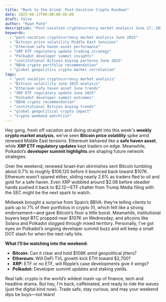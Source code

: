 ```yaml
---
title: "Back to the Grind: Post-Vacation Crypto Rundown"
date: 2025-06-17T00:00:00-05:00
draft: false
author: "Ryan Pate"
description: "Post-vacation cryptocurrency market analysis June 17, 2025—covering Bitcoin volatility on Middle East tensions, Ethereum safe-haven dynamics, XRP ETF regulatory updates, Polkadot developer summit insights, and institutional crypto strategies."
keywords:
  - "post-vacation cryptocurrency market analysis June 2025"
  - "Bitcoin price volatility Middle East tensions"
  - "Ethereum safe haven asset performance"
  - "XRP ETF regulatory update trading strategy"
  - "Polkadot developer summit insights"
  - "institutional Bitcoin buying patterns June 2025"
  - "BBVA crypto portfolio recommendation"
  - "global geopolitics crypto market correlation"
tags:
  - "post vacation cryptocurrency market analysis"
  - "Bitcoin volatility June 2025 analysis"
  - "Ethereum safe haven asset June trends"
  - "XRP ETF regulatory update June 2025"
  - "Polkadot developer summit outcomes"
  - "BBVA crypto recommendation"
  - "institutional Bitcoin buying trends"
  - "global geopolitical crypto impact"
  - "crypto weekend watchlist"
---
```


Hey gang, fresh off vacation and diving straight into this week's **weekly crypto market analysis**, we’ve seen **Bitcoin price volatility** spike amid renewed Middle East tensions. Ethereum behaved like a **safe haven asset**, while **XRP ETF regulatory updates** kept traders on edge. Meanwhile, Polkadot’s **developer summit highlights** are shaping future network strategies.

Over the weekend, renewed Israel–Iran skirmishes sent Bitcoin tumbling about 0.7% to roughly \$106,120 before it bounced back toward \$107K. Ethereum wasn’t spared either, sliding nearly 2.6% as traders fled to oil and gold for a safe haven. Even XRP wobbled around \$2.08 before steadier hands pushed it back to \$2.12—ETF chatter from Trump Media filing with the SEC might be the next spark to watch.

Midweek brought a surprise from Spain’s BBVA: they’re telling clients to park up to 7% of their portfolios in crypto (!), which felt like a strong endorsement—and gave Bitcoin’s floor a little boost. Meanwhile, institutional buyers kept BTC propped near \$107K on Wednesday, and altcoins like Solana and Polkadot slogged through mixed territory. Personally, I’ve got eyes on Polkadot’s ongoing developer summit buzz and will keep a small DOT stash for when the next rally hits.

**What I’ll be watching into the weekend:**  
- **Bitcoin:** Can it clear and hold \$108K amid geopolitical jitters?  
- **Ethereum:** Will DeFi TVL growth kick ETH toward \$2,700?  
- **XRP:** ETF or no ETF, will Ripple’s case developments give it wings?  
- **Polkadot:** Developer summit updates and staking yields.  

Real talk: crypto is the world’s wildest mash-up of finance, tech and headline drama. But hey, I’m back, caffeinated, and ready to ride the waves (just the digital kind now). Trade safe, stay curious, and may your weekend dips be buys—not tears!  